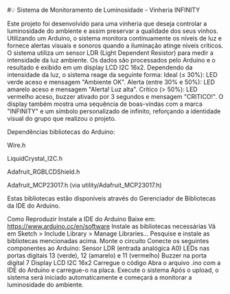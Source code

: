 #💡 Sistema de Monitoramento de Luminosidade - Vinheria INFINITY

Este projeto foi desenvolvido para uma vinheria que deseja controlar a luminosidade do ambiente e assim preservar a qualidade dos seus vinhos. Utilizando um Arduino, o sistema monitora continuamente os níveis de luz e fornece alertas visuais e sonoros quando a iluminação atinge níveis críticos.
O sistema utiliza um sensor LDR (Light Dependent Resistor) para medir a intensidade da luz ambiente. Os dados são processados pelo Arduino e o resultado é exibido em um display LCD I2C 16x2. Dependendo da intensidade da luz, o sistema reage da seguinte forma:
Ideal (≤ 30%): LED verde aceso e mensagem "Ambiente OK".
Alerta (entre 30% e 50%): LED amarelo aceso e mensagem "Alerta! Luz alta".
Crítico (> 50%): LED vermelho aceso, buzzer ativado por 3 segundos e mensagem "CRITICO!".
O display também mostra uma sequência de boas-vindas com a marca "INFINITY" e um símbolo personalizado de infinito, reforçando a identidade visual do grupo que realizou o projeto.

Dependências
 bibliotecas do Arduino:
 
Wire.h

LiquidCrystal_I2C.h

Adafruit_RGBLCDShield.h

Adafruit_MCP23017.h (via utility/Adafruit_MCP23017.h)

Estas bibliotecas estão disponíveis através do Gerenciador de Bibliotecas da IDE do Arduino.

Como Reproduzir
Instale a IDE do Arduino
Baixe em: https://www.arduino.cc/en/software
Instale as bibliotecas necessárias
Vá em Sketch > Include Library > Manage Libraries...
Pesquise e instale as bibliotecas mencionadas acima.
Monte o circuito
Conecte os seguintes componentes ao Arduino:
Sensor LDR (entrada analógica A0)
LEDs nas portas digitais 13 (verde), 12 (amarelo) e 11 (vermelho)
Buzzer na porta digital 7
Display LCD I2C 16x2
Carregue o código
Abra o arquivo .ino com a IDE do Arduino e carregue-o na placa.
Execute o sistema
Após o upload, o sistema será iniciado automaticamente e começará a monitorar a luminosidade do ambiente.
